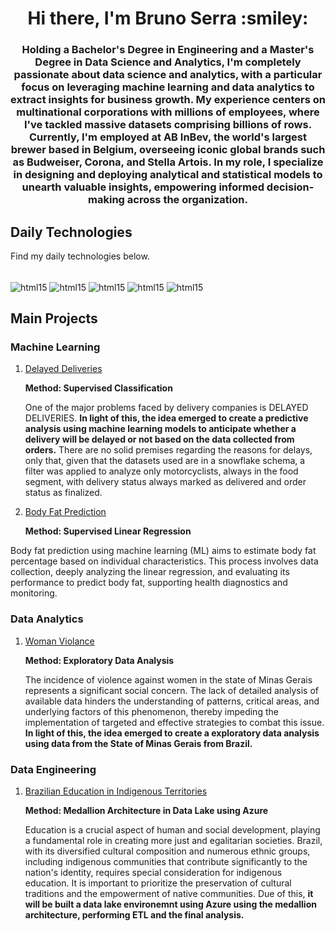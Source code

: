 <h1 align="center">Hi there, I'm Bruno Serra :smiley:</h1>
<h3 align="center">Holding a Bachelor's Degree in Engineering and a Master's Degree in Data Science and Analytics, I'm completely passionate about data science and analytics, with a particular focus on leveraging machine learning and data analytics to extract insights for business growth. My experience centers on multinational corporations with millions of employees, where I've tackled massive datasets comprising billions of rows. Currently, I'm employed at AB InBev, the world's largest brewer based in Belgium, overseeing iconic global brands such as Budweiser, Corona, and Stella Artois. In my role, I specialize in designing and deploying analytical and statistical models to unearth valuable insights, empowering informed decision-making across the organization.</h3>


## Daily Technologies
Find my daily technologies below.
<div style="display:inline_block"><br/>
  <img align="center" alt="html15" src="https://img.shields.io/badge/Python-14354C?style=for-the-badge&logo=python&logoColor=white" />
  <img align="center" alt="html15" src="https://img.shields.io/badge/MySQL-00000F?style=for-the-badge&logo=mysql&logoColor=white" /> 
  <img align="center" alt="html15" src="https://img.shields.io/badge/Microsoft_Azure-0089D6?style=for-the-badge&logo=microsoft-azure&logoColor=white" /> 
  <img align="center" alt="html15" src="https://img.shields.io/badge/MongoDB-4EA94B?style=for-the-badge&logo=mongodb&logoColor=white" /> 
  <img align="center" alt="html15" src="https://img.shields.io/badge/Microsoft_Excel-217346?style=for-the-badge&logo=microsoft-excel&logoColor=white" /> 
</div>

## Main Projects

### Machine Learning
1. [Delayed Deliveries](https://github.com/bbucalonserra/machine_learning_and_analytics)

   **Method: Supervised Classification**
   
   One of the major problems faced by delivery companies is DELAYED DELIVERIES. **In light of this, the idea emerged to create a predictive analysis using machine learning models to anticipate whether a delivery will be delayed or not based on the data collected from orders.** There are no solid premises regarding the reasons for delays, only that, given that the datasets used are in a snowflake schema, a filter was applied to analyze only motorcyclists, always in the food segment, with delivery status always marked as delivered and order status as finalized.

2. [Body Fat Prediction](https://github.com/bbucalonserra/body-fat-prediction)

   **Method: Supervised Linear Regression**
   
  Body fat prediction using machine learning (ML) aims to estimate body fat percentage based on individual characteristics. This process involves data collection, deeply analyzing the linear regression, and evaluating its performance to predict body fat, supporting health diagnostics and monitoring. 
  

### Data Analytics

1. [Woman Violance](https://github.com/bbucalonserra/data_analysis_and_best_practices)

   **Method: Exploratory Data Analysis**
   
   The incidence of violence against women in the state of Minas Gerais represents a significant social concern. The lack of detailed analysis of available data hinders the understanding of patterns, critical areas, and underlying factors of this phenomenon, thereby impeding the implementation of targeted and effective strategies to combat this issue. **In light of this, the idea emerged to create a exploratory data analysis using data from the State of Minas Gerais from Brazil.**



### Data Engineering

1. [Brazilian Education in Indigenous Territories](https://github.com/bbucalonserra/data_engineering)

   **Method: Medallion Architecture in Data Lake using Azure**

   Education is a crucial aspect of human and social development, playing a fundamental role in creating more just and egalitarian societies. Brazil, with its diversified cultural composition and numerous ethnic groups, including indigenous communities that contribute significantly to the nation's identity, requires special consideration for indigenous education. It is important to prioritize the preservation of cultural traditions and the empowerment of native communities. Due of this, **it will be built a data lake environemnt using Azure using the medallion architecture, performing ETL and the final analysis.**

